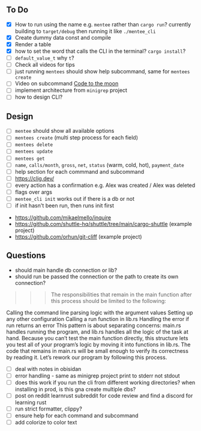 ## To Do
- [x] How to run using the name e.g. `mentee` rather than `cargo run`? currently building to `target/debug` then running it like `./mentee_cli`
- [x] Create dummy data const and compile
- [x] Render a table
- [x] how to set the word that calls the CLI in the terminal? `cargo install`?
- [ ] `default_value_t` why `t`?
- [ ] Check all videos for tips
- [ ] just running `mentees` should show help subcommand, same for `mentees create`
- [ ] Video on subcommand [Code to the moon](https://youtu.be/fD9ptABVQbI?si=YrIbd2tBDegxCSLd)
- [ ] implement architecture from `minigrep` project
- [ ] how to design CLI?

## Design
- [ ] `mentee` should show all available options
- [ ] `mentees create` (multi step process for each field)
- [ ] `mentees delete`
- [ ] `mentees update`
- [ ] `mentees get`
- [ ] `name`, `calls/month`, `gross`, `net`, `status` (warm, cold, hot), `payment_date`
- [ ] help section for each commmand and subcommand
- [ ] https://clig.dev/
- [ ] every action has a confirmation e.g. Alex was created / Alex was deleted
- [ ] flags over args
- [ ] `mentee_cli init` works out if there is a db or not
- [ ] if init hasn't been run, then runs init first
- https://github.com/mikaelmello/inquire
- https://github.com/shuttle-hq/shuttle/tree/main/cargo-shuttle (example project)
- https://github.com/orhun/git-cliff (example project)

## Questions
- should main handle db connection or lib?
- should run be passed the connection or the path to create its own connection?

>>> The responsibilities that remain in the main function after this process should be limited to the following:

Calling the command line parsing logic with the argument values
Setting up any other configuration
Calling a run function in lib.rs
Handling the error if run returns an error
This pattern is about separating concerns: main.rs handles running the program, and lib.rs handles all the logic of the task at hand. Because you can’t test the main function directly, this structure lets you test all of your program’s logic by moving it into functions in lib.rs. The code that remains in main.rs will be small enough to verify its correctness by reading it. Let’s rework our program by following this process.

- [ ] deal with notes in obisidan
- [ ] error handling - same as minigrep project print to stderr not stdout
- [ ] does this work if you run the cli from different working directories? when installing in prod, is this gna create multiple dbs?
- [ ] post on reddit learnrust subreddit for code review and find a discord for learning rust 
- [ ] run strict formatter, clippy?
- [ ] ensure help for each command and subcommand
- [ ] add colorize to color text
